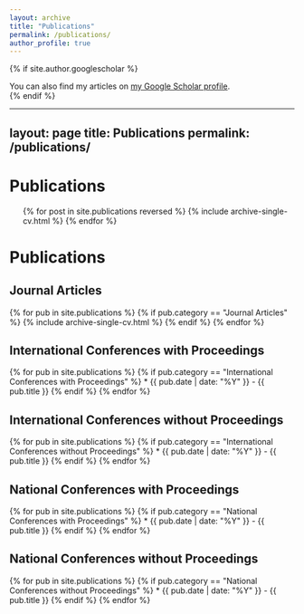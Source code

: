 ```yaml
---
layout: archive
title: "Publications"
permalink: /publications/
author_profile: true
---
```


{% if site.author.googlescholar %}
  <div class="wordwrap">You can also find my articles on <a href="{{site.author.googlescholar}}">my Google Scholar profile</a>.</div>
{% endif %}

<!-- {% include base_path %} -->
<!-- <p> Journal Articles </p>
{% for post in site.publications reversed %}
  {% include archive-single.html %}
{% endfor %} -->

<!--<ul>{% for post in site._publicationsJournals reversed %}
    {% include archive-single-cv.html %}
  {% endfor %}</ul>
  -->

  <!-- <ul>{% for post in site._publications reversed %}
    {% include archive-single-cv.html %}
  {% endfor %}</ul> -->

<!-- <ul>
{% for post in site.publications reversed %}
  {% include archive-single.html %}
{% endfor %}
</ul> -->

---
layout: page
title: Publications
permalink: /publications/
---
Publications
======
  <ul>{% for post in site.publications reversed %}
    {% include archive-single-cv.html %}
  {% endfor %}</ul>
  
# Publications

## Journal Articles
{% for pub in site.publications %}
  {% if pub.category == "Journal Articles" %}
    {% include archive-single-cv.html %}
  {% endif %}
{% endfor %}

## International Conferences with Proceedings
{% for pub in site.publications %}
  {% if pub.category == "International Conferences with Proceedings" %}
    * {{ pub.date | date: "%Y" }} - {{ pub.title }}
  {% endif %}
{% endfor %}

## International Conferences without Proceedings
{% for pub in site.publications %}
  {% if pub.category == "International Conferences without Proceedings" %}
    * {{ pub.date | date: "%Y" }} - {{ pub.title }}
  {% endif %}
{% endfor %}

## National Conferences with Proceedings
{% for pub in site.publications %}
  {% if pub.category == "National Conferences with Proceedings" %}
    * {{ pub.date | date: "%Y" }} - {{ pub.title }}
  {% endif %}
{% endfor %}

## National Conferences without Proceedings
{% for pub in site.publications %}
  {% if pub.category == "National Conferences without Proceedings" %}
    * {{ pub.date | date: "%Y" }} - {{ pub.title }}
  {% endif %}
{% endfor %}
